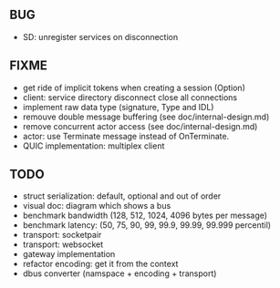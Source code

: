 ## BUG

-   SD: unregister services on disconnection

## FIXME

-   get ride of implicit tokens when creating a session (Option)
-   client: service directory disconnect close all connections
-   implement raw data type (signature, Type and IDL)
-   remouve double message buffering (see doc/internal-design.md)
-   remove concurrent actor access (see doc/internal-design.md)
-   actor: use Terminate message instead of OnTerminate.
-   QUIC implementation: multiplex client

## TODO

-   struct serialization: default, optional and out of order
-   visual doc: diagram which shows a bus
-   benchmark bandwidth (128, 512, 1024, 4096 bytes per message)
-   benchmark latency: (50, 75, 90, 99, 99.9, 99.99, 99.999 percentil)
-   transport: socketpair
-   transport: websocket
-   gateway implementation
-   refactor encoding: get it from the context
-   dbus converter (namspace + encoding + transport)
